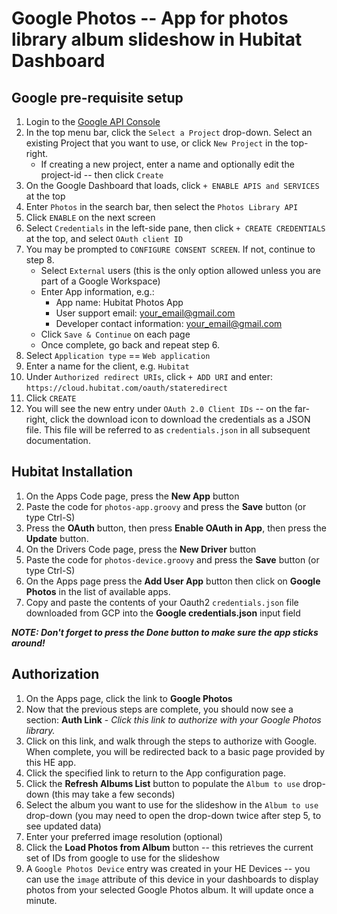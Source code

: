 # Google Photos -- App for photos library album slideshow in Hubitat Dashboard

## Google pre-requisite setup

1. Login to the [Google API Console](https://console.developers.google.com/)
2. In the top menu bar, click the `Select a Project` drop-down. Select an existing Project that you want to use, or click `New Project` in the top-right.
   * If creating a new project, enter a name and optionally edit the project-id -- then click `Create`
3. On the Google Dashboard that loads, click `+ ENABLE APIS and SERVICES` at the top
4. Enter `Photos` in the search bar, then select the `Photos Library API`
5. Click `ENABLE` on the next screen
6. Select `Credentials` in the left-side pane, then click `+ CREATE CREDENTIALS` at the top, and select `OAuth client ID`
7. You may be prompted to `CONFIGURE CONSENT SCREEN`. If not, continue to step 8.
   * Select `External` users (this is the only option allowed unless you are part of a Google Workspace)
   * Enter App information, e.g.:
     * App name: Hubitat Photos App
     * User support email: your_email@gmail.com
     * Developer contact information: your_email@gmail.com
   * Click `Save & Continue` on each page
   * Once complete, go back and repeat step 6.
8. Select `Application type` == `Web application`
9. Enter a name for the client, e.g. `Hubitat`
10. Under `Authorized redirect URIs`, click `+ ADD URI` and enter: `https://cloud.hubitat.com/oauth/stateredirect`
11. Click `CREATE`
12. You will see the new entry under `OAuth 2.0 Client IDs` -- on the far-right, click the download icon to download the credentials as a JSON file.  This file will be referred to as `credentials.json` in all subsequent documentation.

## Hubitat Installation

1. On the Apps Code page, press the **New App** button
2. Paste the code for `photos-app.groovy` and press the **Save** button (or type Ctrl-S)
3. Press the **OAuth** button, then press **Enable OAuth in App**, then press the **Update** button.
4. On the Drivers Code page, press the **New Driver** button
5. Paste the code for `photos-device.groovy` and press the **Save** button (or type Ctrl-S)
6. On the Apps page press the **Add User App** button then click on **Google Photos** in the list of available apps.
7. Copy and paste the contents of your Oauth2 `credentials.json` file downloaded from GCP into the **Google credentials.json** input field

**_NOTE: Don't forget to press the Done button to make sure the app sticks around!_**

## Authorization

1. On the Apps page, click the link to **Google Photos**
2. Now that the previous steps are complete, you should now see a section: **Auth Link** - _Click this link to authorize with your Google Photos library._
3. Click on this link, and walk through the steps to authorize with Google. When complete, you will be redirected back to a basic page provided by this HE app.
4. Click the specified link to return to the App configuration page.
5. Click the **Refresh Albums List** button to populate the `Album to use` drop-down (this may take a few seconds)
6. Select the album you want to use for the slideshow in the `Album to use` drop-down (you may need to open the drop-down twice after step 5, to see updated data)
7. Enter your preferred image resolution (optional)
8. Click the **Load Photos from Album** button -- this retrieves the current set of IDs from google to use for the slideshow
9. A `Google Photos Device` entry was created in your HE Devices -- you can use the `image` attribute of this device in your dashboards to display photos from your selected Google Photos album.  It will update once a minute.